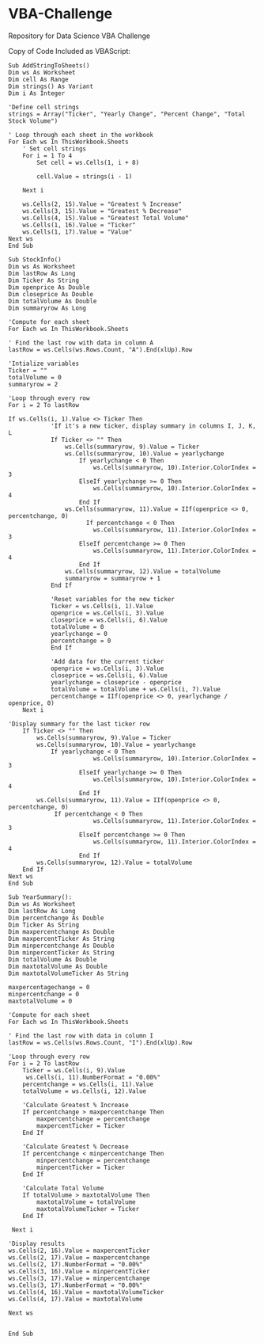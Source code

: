 # VBA-Challenge
Repository for Data Science VBA Challenge

Copy of Code Included as VBAScript:

    Sub AddStringToSheets()
    Dim ws As Worksheet
    Dim cell As Range
    Dim strings() As Variant
    Dim i As Integer
    
    'Define cell strings
    strings = Array("Ticker", "Yearly Change", "Percent Change", "Total Stock Volume")
    
    ' Loop through each sheet in the workbook
    For Each ws In ThisWorkbook.Sheets
        ' Set cell strings
        For i = 1 To 4
            Set cell = ws.Cells(1, i + 8)
     
            cell.Value = strings(i - 1)
            
        Next i
        
        ws.Cells(2, 15).Value = "Greatest % Increase"
        ws.Cells(3, 15).Value = "Greatest % Decrease"
        ws.Cells(4, 15).Value = "Greatest Total Volume"
        ws.Cells(1, 16).Value = "Ticker"
        ws.Cells(1, 17).Value = "Value"
    Next ws
    End Sub

    Sub StockInfo()
    Dim ws As Worksheet
    Dim lastRow As Long
    Dim Ticker As String
    Dim openprice As Double
    Dim closeprice As Double
    Dim totalVolume As Double
    Dim summaryrow As Long
    
    'Compute for each sheet
    For Each ws In ThisWorkbook.Sheets
    
    ' Find the last row with data in column A
    lastRow = ws.Cells(ws.Rows.Count, "A").End(xlUp).Row

    'Intialize variables
    Ticker = ""
    totalVolume = 0
    summaryrow = 2
    
    'Loop through every row
    For i = 2 To lastRow
    
    If ws.Cells(i, 1).Value <> Ticker Then
                'If it's a new ticker, display summary in columns I, J, K, L
                If Ticker <> "" Then
                    ws.Cells(summaryrow, 9).Value = Ticker
                    ws.Cells(summaryrow, 10).Value = yearlychange
                        If yearlychange < 0 Then
                            ws.Cells(summaryrow, 10).Interior.ColorIndex = 3
                        ElseIf yearlychange >= 0 Then
                            ws.Cells(summaryrow, 10).Interior.ColorIndex = 4
                        End If
                    ws.Cells(summaryrow, 11).Value = IIf(openprice <> 0, percentchange, 0)
                          If percentchange < 0 Then
                            ws.Cells(summaryrow, 11).Interior.ColorIndex = 3
                        ElseIf percentchange >= 0 Then
                            ws.Cells(summaryrow, 11).Interior.ColorIndex = 4
                        End If
                    ws.Cells(summaryrow, 12).Value = totalVolume
                    summaryrow = summaryrow + 1
                End If
                
                'Reset variables for the new ticker
                Ticker = ws.Cells(i, 1).Value
                openprice = ws.Cells(i, 3).Value
                closeprice = ws.Cells(i, 6).Value
                totalVolume = 0
                yearlychange = 0
                percentchange = 0
                End If
            
                'Add data for the current ticker
                openprice = ws.Cells(i, 3).Value
                closeprice = ws.Cells(i, 6).Value
                yearlychange = closeprice - openprice
                totalVolume = totalVolume + ws.Cells(i, 7).Value
                percentchange = IIf(openprice <> 0, yearlychange / openprice, 0)
        Next i

    'Display summary for the last ticker row
        If Ticker <> "" Then
            ws.Cells(summaryrow, 9).Value = Ticker
            ws.Cells(summaryrow, 10).Value = yearlychange
                If yearlychange < 0 Then
                            ws.Cells(summaryrow, 10).Interior.ColorIndex = 3
                        ElseIf yearlychange >= 0 Then
                            ws.Cells(summaryrow, 10).Interior.ColorIndex = 4
                        End If
            ws.Cells(summaryrow, 11).Value = IIf(openprice <> 0, percentchange, 0)
                 If percentchange < 0 Then
                            ws.Cells(summaryrow, 11).Interior.ColorIndex = 3
                        ElseIf percentchange >= 0 Then
                            ws.Cells(summaryrow, 11).Interior.ColorIndex = 4
                        End If
            ws.Cells(summaryrow, 12).Value = totalVolume
        End If
    Next ws
    End Sub

    Sub YearSummary():
    Dim ws As Worksheet
    Dim lastRow As Long
    Dim percentchange As Double
    Dim Ticker As String
    Dim maxpercentchange As Double
    Dim maxpercentTicker As String
    Dim minpercentchange As Double
    Dim minpercentTicker As String
    Dim totalVolume As Double
    Dim maxtotalVolume As Double
    Dim maxtotalVolumeTicker As String
    
    maxpercentagechange = 0
    minpercentchange = 0
    maxtotalVolume = 0
    
    'Compute for each sheet
    For Each ws In ThisWorkbook.Sheets
    
    ' Find the last row with data in column I
    lastRow = ws.Cells(ws.Rows.Count, "I").End(xlUp).Row
    
    'Loop through every row
    For i = 2 To lastRow
        Ticker = ws.Cells(i, 9).Value
         ws.Cells(i, 11).NumberFormat = "0.00%"
        percentchange = ws.Cells(i, 11).Value
        totalVolume = ws.Cells(i, 12).Value
        
        'Calculate Greatest % Increase
        If percentchange > maxpercentchange Then
            maxpercentchange = percentchange
            maxpercentTicker = Ticker
        End If
        
        'Calculate Greatest % Decrease
        If percentchange < minpercentchange Then
            minpercentchange = percentchange
            minpercentTicker = Ticker
        End If
        
        'Calculate Total Volume
        If totalVolume > maxtotalVolume Then
            maxtotalVolume = totalVolume
            maxtotalVolumeTicker = Ticker
        End If
    
     Next i
     
    'Display results
    ws.Cells(2, 16).Value = maxpercentTicker
    ws.Cells(2, 17).Value = maxpercentchange
    ws.Cells(2, 17).NumberFormat = "0.00%"
    ws.Cells(3, 16).Value = minpercentTicker
    ws.Cells(3, 17).Value = minpercentchange
    ws.Cells(3, 17).NumberFormat = "0.00%"
    ws.Cells(4, 16).Value = maxtotalVolumeTicker
    ws.Cells(4, 17).Value = maxtotalVolume
        
    Next ws
        

    End Sub
    


